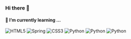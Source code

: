 ### Hi there 👋

<h4> 🌱 I’m currently learning ... </h4>
<img alt="HTML5" src = "https://img.shields.io/badge/-HTML5-F05032?style=for-the-badge&logo=html5&logoColor=ffffff"/>
<img alt="Spring" src ="https://img.shields.io/badge/-Spring-6DB33F?style=for-the-badge&logo=spring"/>
<img alt="CSS3" src ="https://img.shields.io/badge/CSS3-007ACC.svg?style=for-the-badge&logo=css3"/>
<img alt="Python" src ="https://img.shields.io/badge/Python-3776AB.svg?style=for-the-badge&logo=Python&logoColor=white"/>
<img alt="Python" src ="https://img.shields.io/badge/Python-3776AB.svg?style=for-the-badge&logo=Python&logoColor=white"/>
<img alt="Python" src ="https://img.shields.io/badge/Python-3776AB.svg?style=for-the-badge&logo=Python&logoColor=white"/>


<!--
**sls0263/sls0263** is a ✨ _special_ ✨ repository because its `README.md` (this file) appears on your GitHub profile.

Here are some ideas to get you started:

- 🔭 I’m currently working on ...
- 🌱 I’m currently learning ...
- 👯 I’m looking to collaborate on ...
- 🤔 I’m looking for help with ...
- 💬 Ask me about ...
- 📫 How to reach me: ...
- 😄 Pronouns: ...
- ⚡ Fun fact: ...
-->
